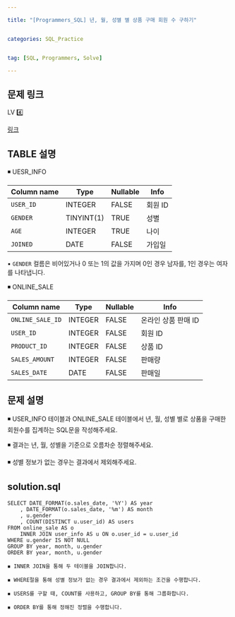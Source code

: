 ```yaml
---

title: "[Programmers_SQL] 년, 월, 성별 별 상품 구매 회원 수 구하기"


categories: SQL_Practice


tag: [SQL, Programmers, Solve]

---
```


## 문제 링크

LV 4️⃣

[링크](https://school.programmers.co.kr/learn/courses/30/lessons/131532)

## TABLE 설명

◾ UESR_INFO

|Column name|Type|Nullable|Info|
|-|-|-|-|
|`USER_ID`|INTEGER|FALSE|회원 ID|
|`GENDER`|TINYINT(1)|TRUE|성별|
|`AGE`|INTEGER|TRUE|나이|
|`JOINED`|DATE|FALSE|가입일|

▪ `GENDER` 컬름은 비어있거나 0 또는 1의 값을 가지며 0인 경우 남자를, 1인 경우는 여자를 나타냅니다. 

◾ ONLINE_SALE

|Column name|Type|Nullable|Info|
|-|-|-|-|
|`ONLINE_SALE_ID`|INTEGER|FALSE|온라인 상품 판매 ID|
|`USER_ID`|INTEGER|FALSE|회원 ID|
|`PRODUCT_ID`|INTEGER|FALSE|상품 ID|
|`SALES_AMOUNT`|INTEGER|FALSE|판매량|
|`SALES_DATE`|DATE|FALSE|판매일|


## 문제 설명

◾ USER_INFO 테이블과 ONLINE_SALE 테이블에서 년, 월, 성별 별로 상품을 구매한 회원수를 집계하는 SQL문을 작성해주세요. 

◾ 결과는 년, 월, 성별을 기준으로 오름차순 정렬해주세요. 

◾ 성별 정보가 없는 경우는 결과에서 제외해주세요. 

## solution.sql
    SELECT DATE_FORMAT(o.sales_date, '%Y') AS year
        , DATE_FORMAT(o.sales_date, '%m') AS month
        , u.gender
        , COUNT(DISTINCT u.user_id) AS users
    FROM online_sale AS o 
        INNER JOIN user_info AS u ON o.user_id = u.user_id
    WHERE u.gender IS NOT NULL
    GROUP BY year, month, u.gender
    ORDER BY year, month, u.gender

```
◾ INNER JOIN을 통해 두 테이블을 JOIN합니다. 

◾ WHERE절을 통해 성별 정보가 없는 경우 결과에서 제외하는 조건을 수행합니다. 

◾ USERS를 구할 때, COUNT를 사용하고, GROUP BY를 통해 그룹화합니다. 

◾ ORDER BY를 통해 정해진 정렬을 수행합니다. 
```